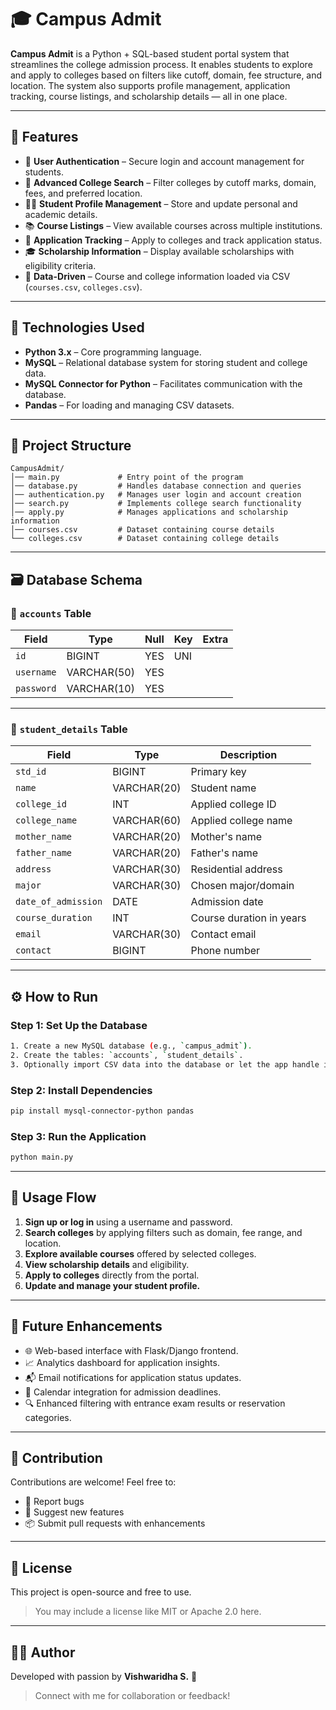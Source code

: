 # 🎓 Campus Admit

**Campus Admit** is a Python + SQL-based student portal system that streamlines the college admission process. It enables students to explore and apply to colleges based on filters like cutoff, domain, fee structure, and location. The system also supports profile management, application tracking, course listings, and scholarship details — all in one place.

---

## 🚀 Features

- 🔐 **User Authentication** – Secure login and account management for students.
- 🎯 **Advanced College Search** – Filter colleges by cutoff marks, domain, fees, and preferred location.
- 🧑‍🎓 **Student Profile Management** – Store and update personal and academic details.
- 📚 **Course Listings** – View available courses across multiple institutions.
- 📝 **Application Tracking** – Apply to colleges and track application status.
- 🎓 **Scholarship Information** – Display available scholarships with eligibility criteria.
- 📂 **Data-Driven** – Course and college information loaded via CSV (`courses.csv`, `colleges.csv`).

---

## 🧰 Technologies Used

- **Python 3.x** – Core programming language.
- **MySQL** – Relational database system for storing student and college data.
- **MySQL Connector for Python** – Facilitates communication with the database.
- **Pandas** – For loading and managing CSV datasets.

---

## 📁 Project Structure

```
CampusAdmit/
│── main.py             # Entry point of the program
│── database.py         # Handles database connection and queries
│── authentication.py   # Manages user login and account creation
│── search.py           # Implements college search functionality
│── apply.py            # Manages applications and scholarship information
│── courses.csv         # Dataset containing course details
└── colleges.csv        # Dataset containing college details
```

---

## 🗃️ Database Schema

### 📄 `accounts` Table

| Field     | Type         | Null | Key | Extra  |
|-----------|--------------|------|-----|--------|
| `id`      | BIGINT       | YES  | UNI |        |
| `username`| VARCHAR(50)  | YES  |     |        |
| `password`| VARCHAR(10)  | YES  |     |        |

---

### 📄 `student_details` Table

| Field              | Type         | Description                   |
|--------------------|--------------|-------------------------------|
| `std_id`           | BIGINT       | Primary key                   |
| `name`             | VARCHAR(20)  | Student name                  |
| `college_id`       | INT          | Applied college ID            |
| `college_name`     | VARCHAR(60)  | Applied college name          |
| `mother_name`      | VARCHAR(20)  | Mother's name                 |
| `father_name`      | VARCHAR(20)  | Father's name                 |
| `address`          | VARCHAR(30)  | Residential address           |
| `major`            | VARCHAR(30)  | Chosen major/domain           |
| `date_of_admission`| DATE         | Admission date                |
| `course_duration`  | INT          | Course duration in years      |
| `email`            | VARCHAR(30)  | Contact email                 |
| `contact`          | BIGINT       | Phone number                  |

---

## ⚙️ How to Run

### Step 1: Set Up the Database

```bash
1. Create a new MySQL database (e.g., `campus_admit`).
2. Create the tables: `accounts`, `student_details`.
3. Optionally import CSV data into the database or let the app handle it during runtime.
```

### Step 2: Install Dependencies

```bash
pip install mysql-connector-python pandas
```

### Step 3: Run the Application

```bash
python main.py
```

---

## 🧭 Usage Flow

1. **Sign up or log in** using a username and password.
2. **Search colleges** by applying filters such as domain, fee range, and location.
3. **Explore available courses** offered by selected colleges.
4. **View scholarship details** and eligibility.
5. **Apply to colleges** directly from the portal.
6. **Update and manage your student profile.**

---

## 🌱 Future Enhancements

- 🌐 Web-based interface with Flask/Django frontend.
- 📈 Analytics dashboard for application insights.
- 📬 Email notifications for application status updates.
- 📅 Calendar integration for admission deadlines.
- 🔍 Enhanced filtering with entrance exam results or reservation categories.

---

## 🤝 Contribution

Contributions are welcome! Feel free to:

- 🐛 Report bugs  
- 🌟 Suggest new features  
- 📦 Submit pull requests with enhancements  

---

## 📄 License

This project is open-source and free to use.  
> You may include a license like MIT or Apache 2.0 here.

---

## 👩‍💻 Author

Developed with passion by **Vishwaridha S.** 🎉  
> Connect with me for collaboration or feedback!
